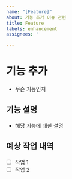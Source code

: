 ```yaml
---
name: "[Feature]"
about: 기능 추가 이슈 관련
title: Feature
labels: enhancement
assignees: ''

---
```


# 기능 추가
- 무슨 기능인지

## 기능 설명
- 해당 기능에 대한 설명

## 예상 작업 내역
- [ ] 작업 1
- [ ] 작업 2
